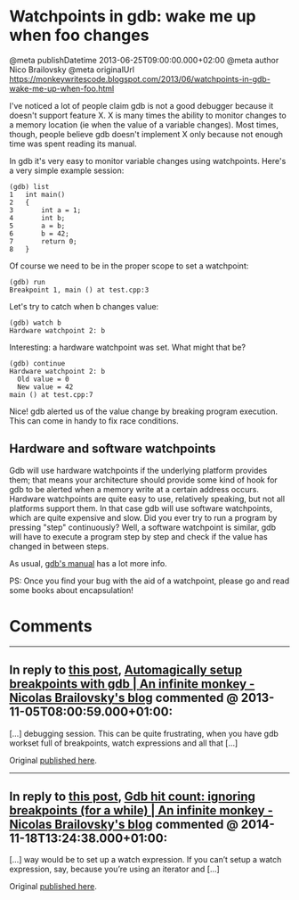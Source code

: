 # Watchpoints in gdb: wake me up when foo changes

@meta publishDatetime 2013-06-25T09:00:00.000+02:00
@meta author Nico Brailovsky
@meta originalUrl https://monkeywritescode.blogspot.com/2013/06/watchpoints-in-gdb-wake-me-up-when-foo.html

I've noticed a lot of people claim gdb is not a good debugger because it doesn't support feature X. X is many times the ability to monitor changes to a memory location (ie when the value of a variable changes). Most times, though, people believe gdb doesn't implement X only because not enough time was spent reading its manual.

In gdb it's very easy to monitor variable changes using watchpoints. Here's a very simple example session:

```
(gdb) list
1	int main()
2	{
3	    int a = 1;
4	    int b;
5	    a = b;
6	    b = 42;
7	    return 0;
8	}
```

Of course we need to be in the proper scope to set a watchpoint:

```
(gdb) run
Breakpoint 1, main () at test.cpp:3
```

Let's try to catch when b changes value:

```
(gdb) watch b
Hardware watchpoint 2: b
```

Interesting: a hardware watchpoint was set. What might that be?

```
(gdb) continue
Hardware watchpoint 2: b
  Old value = 0
  New value = 42
main () at test.cpp:7
```

Nice! gdb alerted us of the value change by breaking program execution. This can come in handy to fix race conditions.

Hardware and software watchpoints
---------------------------------

Gdb will use hardware watchpoints if the underlying platform provides them; that means your architecture should provide some kind of hook for gdb to be alerted when a memory write at a certain address occurs. Hardware watchpoints are quite easy to use, relatively speaking, but not all platforms support them. In that case gdb will use software watchpoints, which are quite expensive and slow. Did you ever try to run a program by pressing "step" continuously? Well, a software watchpoint is similar, gdb will have to execute a program step by step and check if the value has changed in between steps.

As usual, [gdb's manual](/md_blog/youfoundadeadlink.md) has a lot more info.

PS: Once you find your bug with the aid of a watchpoint, please go and read some books about encapsulation!


# Comments

---
## In reply to [this post](), [Automagically setup breakpoints with gdb | An infinite monkey - Nicolas Brailovsky&#39;s blog](/md_blog/2013/1105_Automagicallysetupbreakpointswithgdb.md) commented @ 2013-11-05T08:00:59.000+01:00:

[…] debugging session. This can be quite frustrating, when you have gdb workset full of breakpoints, watch expressions and all that […]

Original [published here](/md_blog/2013/0625_Watchpointsingdbwakemeupwhenfoochanges.md).

---
## In reply to [this post](), [Gdb hit count: ignoring breakpoints (for a while) | An infinite monkey - Nicolas Brailovsky&#39;s blog](/md_blog/2014/1118_Gdbhitcountignoringbreakpointsforawhile.md) commented @ 2014-11-18T13:24:38.000+01:00:

[…] way would be to set up a watch expression. If you can’t setup a watch expression, say, because you’re using an iterator and […]

Original [published here](/md_blog/2013/0625_Watchpointsingdbwakemeupwhenfoochanges.md).
